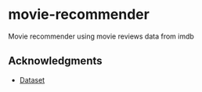 # movie-recommender
Movie recommender using movie reviews data from imdb


## Acknowledgments
* [Dataset](https://ieee-dataport.org/open-access/imdb-movie-reviews-dataset#files)
